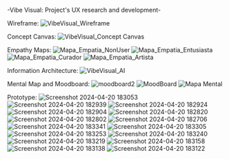 -Vibe Visual: Project's UX research and development-

Wireframe:
![VibeVisual_Wireframe](https://github.com/user-attachments/assets/e5d05fac-3c71-4185-8b58-2e716bc427e6)

Concept Canvas:
![VibeVisual_Concept Canvas](https://github.com/user-attachments/assets/2cb35569-8c76-4687-b2ee-05af6aaded11)

Empathy Maps:
![Mapa_Empatia_NonUser](https://github.com/user-attachments/assets/6c4738c3-63d4-4bf9-88f9-1c540b0552c8)
![Mapa_Empatia_Entusiasta](https://github.com/user-attachments/assets/856fa250-7a66-4755-8558-e0bbb49f4e33)
![Mapa_Empatia_Curador](https://github.com/user-attachments/assets/d8ad4b8f-dced-4d1f-8177-5fc7f4cfbb23)
![Mapa_Empatia_Artista](https://github.com/user-attachments/assets/8124694a-920c-44e1-8e61-6ae4c9dfe304)

Information Architecture:
![VibeVisual_AI](https://github.com/user-attachments/assets/bac5e072-483b-4884-b376-8757045d8cd0)

Mental Map and Moodboard:
![moodboard2](https://github.com/user-attachments/assets/16ea72a5-993c-4514-86e4-bdbb3d405726)
![MoodBoard](https://github.com/user-attachments/assets/a6bab9fb-b1e9-4034-ae5a-064535d262ea)
![Mapa Mental](https://github.com/user-attachments/assets/e3aafb8e-f852-4901-b828-3353e7020a14)

Prototype:
![Screenshot 2024-04-20 183053](https://github.com/user-attachments/assets/bd86ad05-21f1-4ebd-af7c-816f28048c7e)
![Screenshot 2024-04-20 182939](https://github.com/user-attachments/assets/d04b7c5d-3a1d-433c-851b-b47d7458391c)
![Screenshot 2024-04-20 182924](https://github.com/user-attachments/assets/25d99b0a-4071-4bb0-b968-e41c897b769a)
![Screenshot 2024-04-20 182904](https://github.com/user-attachments/assets/c2f5c010-978a-445d-ac5e-67c21218f1e0)
![Screenshot 2024-04-20 182820](https://github.com/user-attachments/assets/b1db772b-2f58-4526-93b0-afc44b800cbb)
![Screenshot 2024-04-20 182802](https://github.com/user-attachments/assets/b9ba7208-50f7-45f5-b05d-c33ec894afdb)
![Screenshot 2024-04-20 182706](https://github.com/user-attachments/assets/3b35eee4-c493-4e82-98fd-b2742d90db30)
![Screenshot 2024-04-20 183341](https://github.com/user-attachments/assets/2230cb39-9015-4a60-9070-6e816811dcbc)
![Screenshot 2024-04-20 183305](https://github.com/user-attachments/assets/8defa2e8-e5f7-432a-bb62-85765f27f9e4)
![Screenshot 2024-04-20 183253](https://github.com/user-attachments/assets/6c847fb6-06b3-4974-ac36-4c16a0aba66a)
![Screenshot 2024-04-20 183240](https://github.com/user-attachments/assets/0bac6ab8-f18b-4160-80b1-854c83ad11d3)
![Screenshot 2024-04-20 183219](https://github.com/user-attachments/assets/bfb4273b-de0e-4c1c-bb15-6c885a3a8bfd)
![Screenshot 2024-04-20 183158](https://github.com/user-attachments/assets/c8742af2-f364-49e3-96ce-e3db2f83dde8)
![Screenshot 2024-04-20 183138](https://github.com/user-attachments/assets/88c13fb1-7fb5-477c-9c3f-d9a7a175d49b)
![Screenshot 2024-04-20 183122](https://github.com/user-attachments/assets/d9b0345f-adec-4a86-ae34-e38552b48d4d)
